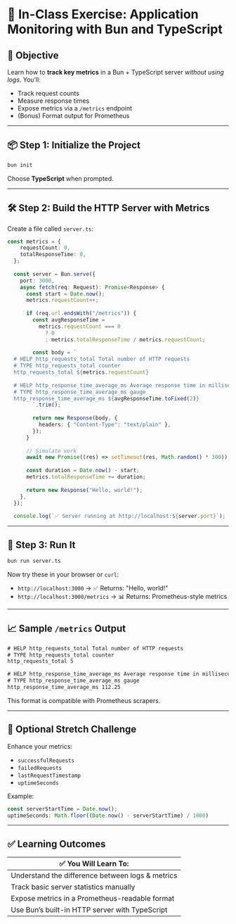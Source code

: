 # 🧪 In-Class Exercise: Application Monitoring with Bun and TypeScript

## 🎯 Objective
Learn how to **track key metrics** in a Bun + TypeScript server _without using logs_. You’ll:
- Track request counts
- Measure response times
- Expose metrics via a `/metrics` endpoint
- (Bonus) Format output for Prometheus

---

## 📦 Step 1: Initialize the Project

```sh
bun init
```
Choose **TypeScript** when prompted.

---

## 🛠️ Step 2: Build the HTTP Server with Metrics

Create a file called `server.ts`:

```ts
const metrics = {
    requestCount: 0,
    totalResponseTime: 0,
  };
  
  const server = Bun.serve({
    port: 3000,
    async fetch(req: Request): Promise<Response> {
      const start = Date.now();
      metrics.requestCount++;
  
      if (req.url.endsWith("/metrics")) {
        const avgResponseTime =
          metrics.requestCount === 0
            ? 0
            : metrics.totalResponseTime / metrics.requestCount;
  
        const body = `
  # HELP http_requests_total Total number of HTTP requests
  # TYPE http_requests_total counter
  http_requests_total ${metrics.requestCount}
  
  # HELP http_response_time_average_ms Average response time in milliseconds
  # TYPE http_response_time_average_ms gauge
  http_response_time_average_ms ${avgResponseTime.toFixed(2)}
        `.trim();
  
        return new Response(body, {
          headers: { "Content-Type": "text/plain" },
        });
      }
  
      // Simulate work
      await new Promise((res) => setTimeout(res, Math.random() * 300));
  
      const duration = Date.now() - start;
      metrics.totalResponseTime += duration;
  
      return new Response("Hello, world!");
    },
  });
  
  console.log(`✅ Server running at http://localhost:${server.port}`);
```

---

## 🚀 Step 3: Run It

```sh
bun run server.ts
```

Now try these in your browser or `curl`:
- `http://localhost:3000` → ✅ Returns: "Hello, world!"
- `http://localhost:3000/metrics` → 📊 Returns: Prometheus-style metrics

---

## 📈 Sample `/metrics` Output

```txt
# HELP http_requests_total Total number of HTTP requests
# TYPE http_requests_total counter
http_requests_total 5

# HELP http_response_time_average_ms Average response time in milliseconds
# TYPE http_response_time_average_ms gauge
http_response_time_average_ms 112.25
```

This format is compatible with Prometheus scrapers.

---

## 🧠 Optional Stretch Challenge

Enhance your metrics:
- `successfulRequests`
- `failedRequests`
- `lastRequestTimestamp`
- `uptimeSeconds`

Example:
```ts
const serverStartTime = Date.now();
uptimeSeconds: Math.floor((Date.now() - serverStartTime) / 1000)
```

---

## ✅ Learning Outcomes

| ✅ You Will Learn To:                |
|-------------------------------------|
| Understand the difference between logs & metrics |
| Track basic server statistics manually |
| Expose metrics in a Prometheus-readable format |
| Use Bun’s built-in HTTP server with TypeScript |
